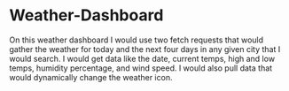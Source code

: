 # Weather-Dashboard

 On this weather dashboard I would use two fetch requests that would gather the weather for today and the next four days in any given city that I would search. I would get data like the date, current temps, high and low temps, humidity percentage, and wind speed. I would also pull data that would dynamically change the weather icon.